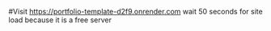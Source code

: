 #Visit https://portfolio-template-d2f9.onrender.com
wait 50 seconds for site load because it is a free server 
